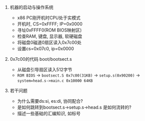 1. 机器的启动与操作系统
	* x86 PC刚开机时CPU处于实模式
	* 开机时, CS=0xFFFF; IP=0x0000
	* 寻址0xFFFF0(ROM BIOS映射区)
	* 检查RAM, 键盘, 显示器, 软硬磁盘
	* 将磁盘0磁道0扇区读入0x7c00处
	* 设置cs=0x07c0, ip=0x0000

2. 0x7c00的代码 boot/bootsect.s
	* 从磁盘引导扇区读入512字节
	* `ROM BIOS` -> `bootsect.S 0x7c00(31KB)` -> `setup.s(0x90200)` -> `system=head.s->main.c 0x10000 64KB`

3. 若干问题
    * 为什么需要ds:si, es:di, 协同配合?
    * 是如何跳转到bootsect.s->setup.s->head.s 是如何流转的?
    * 描述一些基础的汇编知识, 如标号
